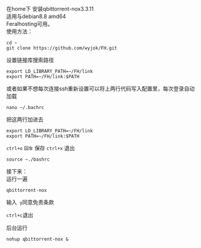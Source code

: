 在home下 安装qbittorrent-nox3.3.11  
适用与debian8.8 amd64  
Feralhosting可用。  
使用方法：  
```
cd ~  
git clone https://github.com/wyjok/FH.git  
```
设置链接库搜索路径  
```
export LD_LIBRARY_PATH=~/FH/link  
export PATH=~/FH/link:$PATH  
```
  
或者如果不想每次连接ssh重新设置可以将上两行代码写入配置里，每次登录自动加载  
```
nano ~/.bachrc  
```
把这两行加进去  
```
export LD_LIBRARY_PATH=~/FH/link  
export PATH=~/FH/link:$PATH  
```   
```ctrl+o``` ```回车``` 保存 ```ctrl+x``` 退出  
```
source ~./bashrc  
```
  
  
接下来：  
运行一遍  
```
qbittorrent-nox  
```
输入``` y```同意免责条款  

```ctrl+c```退出  

后台运行  
```     
nohup qbittorrent-nox &  
```
